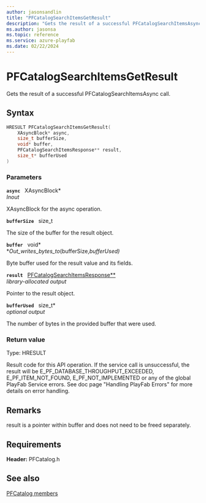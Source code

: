 ```yaml
---
author: jasonsandlin
title: "PFCatalogSearchItemsGetResult"
description: "Gets the result of a successful PFCatalogSearchItemsAsync call."
ms.author: jasonsa
ms.topic: reference
ms.service: azure-playfab
ms.date: 02/22/2024
---
```


# PFCatalogSearchItemsGetResult  

Gets the result of a successful PFCatalogSearchItemsAsync call.  

## Syntax  
  
```cpp
HRESULT PFCatalogSearchItemsGetResult(  
    XAsyncBlock* async,  
    size_t bufferSize,  
    void* buffer,  
    PFCatalogSearchItemsResponse** result,  
    size_t* bufferUsed  
)  
```  
  
### Parameters  
  
**`async`** &nbsp; XAsyncBlock*  
*_Inout_*  
  
XAsyncBlock for the async operation.  
  
**`bufferSize`** &nbsp; size_t  
  
The size of the buffer for the result object.  
  
**`buffer`** &nbsp; void*  
*_Out_writes_bytes_to_(bufferSize,*bufferUsed)*  
  
Byte buffer used for the result value and its fields.  
  
**`result`** &nbsp; [PFCatalogSearchItemsResponse**](../../pfcatalogtypes/structs/pfcatalogsearchitemsresponse.md)  
*library-allocated output*  
  
Pointer to the result object.  
  
**`bufferUsed`** &nbsp; size_t*  
*optional output*  
  
The number of bytes in the provided buffer that were used.  
  
  
### Return value
Type: HRESULT
  
Result code for this API operation. If the service call is unsuccessful, the result will be E_PF_DATABASE_THROUGHPUT_EXCEEDED, E_PF_ITEM_NOT_FOUND, E_PF_NOT_IMPLEMENTED or any of the global PlayFab Service errors. See doc page "Handling PlayFab Errors" for more details on error handling.
  
## Remarks  
  
result is a pointer within buffer and does not need to be freed separately.
  
## Requirements  
  
**Header:** PFCatalog.h
  
## See also  
[PFCatalog members](../pfcatalog_members.md)  

  
  
